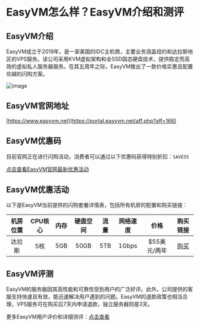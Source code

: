 # EasyVM怎么样？EasyVM介绍和测评

## EasyVM介绍
EasyVM成立于2019年，是一家美国的IDC主机商，主要业务涵盖纽约和达拉斯地区的VPS服务。该公司采用KVM虚拟架构和全SSD固态硬盘技术，提供稳定而高效的虚拟私人服务器服务。在其五周年之际，EasyVM推出了一款价格实惠且配置优越的闪购方案。

![image](https://github.com/barbarawashsdington/EasyVM/assets/169522000/87532e71-365f-4793-87d8-f2a5404d5a72)

## EasyVM官网地址
[https://www.easyvm.net](https://portal.easyvm.net/aff.php?aff=166)

## EasyVM优惠码
目前官网正在进行闪购活动，消费者可以通过以下优惠码获得特别折扣：`SAVE55`

[点击查看EasyVM官网最新优惠活动](https://portal.easyvm.net/aff.php?aff=166)

## EasyVM优惠活动
以下是EasyVM当前提供的闪购套餐详情表，包括所有机房的配置和购买链接：

| 机房位置 | CPU核心 | 内存 | 硬盘空间 | 流量 | 网络速度 | 价格 | 购买链接 |
| :------: | :-----: | :--: | :------: | :--: | :------: | :---: | :-----: |
| 达拉斯  | 5核     | 5GB  | 50GB     | 5TB  | 1Gbps    | $55美元/两年 | [购买](https://portal.easyvm.net/aff.php?aff=166&pid=247) |

## EasyVM评测
EasyVM的服务器因其高性能和可靠性受到用户的广泛好评。此外，公司提供的客服支持快速且有效，能迅速解决用户遇到的问题。EasyVM的退款政策也相当合理，VPS服务可在购买后7天内申请退款，独立服务器则是3天。

更多EasyVM用户评价和详细测评：[点击查看](https://portal.easyvm.net/aff.php?aff=166)
